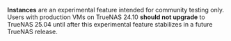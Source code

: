 &NewLine;

**Instances** are an experimental feature intended for community testing only.
Users with production VMs on TrueNAS 24.10 **should not upgrade** to TrueNAS 25.04 until after this experimental feature stabilizes in a future TrueNAS release.
